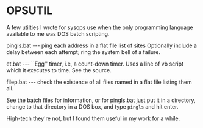 # OPSUTIL

A few utilties I wrote for sysops use when the only programming
language available to me was DOS batch scripting.

pingls.bat --- ping each address in a flat file list of sites
	   Optionally include a delay between each attempt; ring the
	   system bell of a failure.

et.bat --- ``Egg'' timer, i.e, a count-down timer.  Uses a line of vb
       script which it executes to time.  See the source.

filep.bat --- check the existence of all files named in a flat file
   	  listing them all.

See the batch files for information, or for pingls.bat just put it in
a directory, change to that directory in a DOS box, and type `pingls`
and hit enter.

High-tech they're not, but I found them useful in my work for a while.